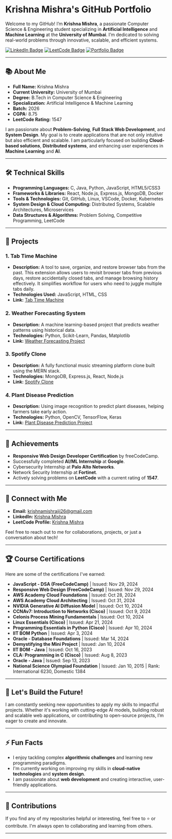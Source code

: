 # Krishna Mishra's GitHub Portfolio

Welcome to my GitHub! I’m **Krishna Mishra**, a passionate Computer Science & Engineering student specializing in **Artificial Intelligence** and **Machine Learning** at the **University of Mumbai**. I’m dedicated to solving real-world problems through innovative, scalable, and efficient systems.

[![LinkedIn Badge](https://img.shields.io/badge/LinkedIn-Krishna--Mishra-blue?logo=linkedin)](https://www.linkedin.com/in/krishna--mishra/)
[![LeetCode Badge](https://img.shields.io/badge/LeetCode-Krishna--Mishra-orange?logo=leetcode)](https://leetcode.com/u/Krishna--Mishra/)
[![Portfolio Badge](https://img.shields.io/badge/Portfolio-Krishna--Mishra-blue?logo=link)](https://engineerkrishna.tech)



---



## 📚 About Me

- **Full Name:** Krishna Mishra
- **Current University:** University of Mumbai
- **Degree:** B.Tech in Computer Science & Engineering
- **Specialization:** Artificial Intelligence & Machine Learning
- **Batch:** 2026
- **CGPA:** 8.75
- **LeetCode Rating:** 1547

I am passionate about **Problem-Solving**, **Full Stack Web Development**, and **System Design**. My goal is to create applications that are not only intuitive but also efficient and scalable. I am particularly focused on building **Cloud-based solutions**, **Distributed systems**, and enhancing user experiences in **Machine Learning** and **AI**.

---


## 🛠️ Technical Skills

- **Programming Languages:** C, Java, Python, JavaScript, HTML5/CSS3
- **Frameworks & Libraries:** React, Node.js, Express.js, MongoDB, Docker
- **Tools & Technologies:** Git, GitHub, Linux, VSCode, Docker, Kubernetes
- **System Design & Cloud Computing:** Distributed Systems, Scalable Architectures, Microservices
- **Data Structures & Algorithms:** Problem Solving, Competitive Programming, LeetCode

---

## 🔧 Projects

### 1. **Tab Time Machine**
- **Description:** A tool to save, organize, and restore browser tabs from the past. This extension allows users to revisit browser tabs from previous days, restore accidentally closed tabs, and manage browsing history effectively. It simplifies workflow for users who need to juggle multiple tabs daily.
- **Technologies Used:** JavaScript, HTML, CSS
- **Link:** [Tab Time Machine](https://github.com/Krishna-mishra-26/Tab-Time-Machine) 

### 2. **Weather Forecasting System**
- **Description:** A machine learning-based project that predicts weather patterns using historical data.
- **Technologies:** Python, Scikit-Learn, Pandas, Matplotlib
- **Link:** [Weather Forecasting Project](https://github.com/Krishna-mishra-26/Weather--Website)

### 3. **Spotify Clone**
- **Description:** A fully functional music streaming platform clone built using the MERN stack.
- **Technologies:** MongoDB, Express.js, React, Node.js
- **Link:** [Spotify Clone](#)

### 4. **Plant Disease Prediction**
- **Description:** Using image recognition to predict plant diseases, helping farmers take early action.
- **Technologies:** Python, OpenCV, TensorFlow, Keras
- **Link:** [Plant Disease Prediction Project](#)

---

## 🚀 Achievements

- **Responsive Web Design Developer Certification** by freeCodeCamp.
- Successfully completed **AI/ML Internship** at **Google**.
- Cybersecurity Internship at **Palo Alto Networks**.
- Network Security Internship at **Fortinet**.
- Actively solving problems on **LeetCode** with a current rating of **1547**.

---

## 💬 Connect with Me

- **Email:** [krishnamishrajii26@gmail.com](mailto:krishnamishrajii26@gmail.com)
- **LinkedIn:** [Krishna Mishra](https://www.linkedin.com/in/krishna--mishra/)
- **LeetCode Profile:** [Krishna Mishra](https://leetcode.com/u/Krishna--Mishra/)

Feel free to reach out to me for collaborations, projects, or just a conversation about tech!

---

## 🏆 Course Certifications

Here are some of the certifications I've earned:

- **JavaScript - DSA (FreeCodeCamp)** | Issued: Nov 29, 2024
- **Responsive Web Design (FreeCodeCamp)** | Issued: Nov 29, 2024
- **AWS Academy Cloud Foundations** | Issued: Oct 28, 2024
- **AWS Academy Cloud Architecting** | Issued: Oct 31, 2024
- **NVIDIA Generative AI Diffusion Model** | Issued: Oct 10, 2024
- **CCNAv7: Introduction to Networks (Cisco)** | Issued: Oct 9, 2024
- **Celonis Process Mining Fundamentals** | Issued: Oct 10, 2024
- **Linux Essentials (Cisco)** | Issued: Apr 21, 2024
- **Programming Essentials in Python (Cisco)** | Issued: Apr 10, 2024
- **IIT BOM Python** | Issued: Apr 3, 2024
- **Oracle - Database Foundations** | Issued: Mar 14, 2024
- **Demystifying the Mini Project** | Issued: Jan 10, 2024
- **IIT BOM - Java** | Issued: Oct 16, 2023
- **CLA: Programming in C (Cisco)** | Issued: Aug 8, 2023
- **Oracle - Java** | Issued: Sep 13, 2023
- **National Science Olympiad Foundation** | Issued: Jan 10, 2015 | Rank: International 6230, Domestic 1384


---

## 🔗 Let's Build the Future!

I am constantly seeking new opportunities to apply my skills to impactful projects. Whether it's working with cutting-edge AI models, building robust and scalable web applications, or contributing to open-source projects, I’m eager to create and innovate.

---

## ⚡ Fun Facts

- I enjoy tackling complex **algorithmic challenges** and learning new programming paradigms.
- I'm currently working on improving my skills in **cloud-native technologies** and **system design**.
- I am passionate about **web development** and creating interactive, user-friendly applications.

---

## 📜 Contributions

If you find any of my repositories helpful or interesting, feel free to ⭐️ or contribute. I'm always open to collaborating and learning from others.

---
